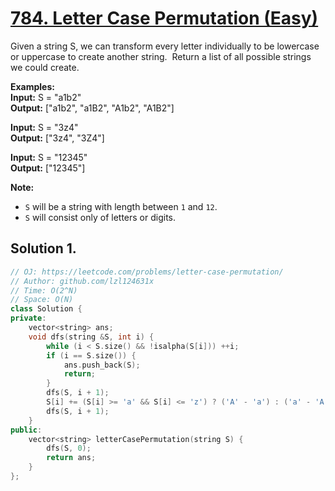 # [784. Letter Case Permutation (Easy)](https://leetcode.com/problems/letter-case-permutation/)
Given a string S, we can transform every letter individually to be lowercase or uppercase to create another string.  Return a list of all possible strings we could create.

**Examples:**  
**Input:** S = "a1b2"  
**Output:** \["a1b2", "a1B2", "A1b2", "A1B2"\]

**Input:** S = "3z4"  
**Output:** \["3z4", "3Z4"\]

**Input:** S = "12345"  
**Output:** \["12345"\]

**Note:**

*   `S` will be a string with length between `1` and `12`.
*   `S` will consist only of letters or digits.

## Solution 1.

```cpp
// OJ: https://leetcode.com/problems/letter-case-permutation/
// Author: github.com/lzl124631x
// Time: O(2^N)
// Space: O(N)
class Solution {
private:
    vector<string> ans;
    void dfs(string &S, int i) {
        while (i < S.size() && !isalpha(S[i])) ++i;
        if (i == S.size()) {
            ans.push_back(S);
            return;
        }
        dfs(S, i + 1);
        S[i] += (S[i] >= 'a' && S[i] <= 'z') ? ('A' - 'a') : ('a' - 'A');
        dfs(S, i + 1);
    }
public:
    vector<string> letterCasePermutation(string S) {
        dfs(S, 0);
        return ans;
    }
};
```